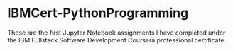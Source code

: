 # IBMCert-PythonProgramming
These are the first Jupyter Notebook assignments I have completed under the IBM Fullstack Software Development Coursera professional certificate
